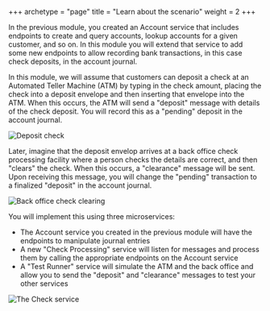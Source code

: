 +++
archetype = "page"
title = "Learn about the scenario"
weight = 2
+++

In the previous module, you created an Account service that includes endpoints to create and query accounts, lookup accounts for a given customer, and so on.  In this module you will extend that service to add some new endpoints to allow recording bank transactions, in this case check deposits, in the account journal.

In this module, we will assume that customers can deposit a check at an Automated Teller Machine (ATM) by typing in the check amount, placing the check into a deposit envelope and then inserting that envelope into the ATM.  When this occurs, the ATM will send a "deposit" message with details of the check deposit.  You will record this as a "pending" deposit in the account journal.

![Deposit check](../images/deposit-check.png " ")

Later, imagine that the deposit envelop arrives at a back office check processing facility where a person checks the details are correct, and then "clears" the check.  When this occurs, a "clearance" message will be sent.  Upon receiving this message, you will change the "pending" transaction to a finalized "deposit" in the account journal.

![Back office check clearing](../images/clearances.png " ")

You will implement this using three microservices:

* The Account service you created in the previous module will have the endpoints to manipulate journal entries
* A new "Check Processing" service will listen for messages and process them by calling the appropriate endpoints on the Account service
* A "Test Runner" service will simulate the ATM and the back office and allow you to send the "deposit" and "clearance" messages to test your other services

![The Check service](../images/check-service.png " ")

